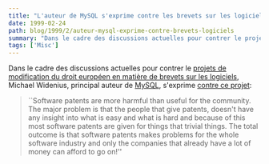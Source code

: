 ```yaml
---
title: "L'auteur de MySQL s'exprime contre les brevets sur les logiciels"
date: 1999-02-24
path: blog/1999/2/auteur-mysql-exprime-contre-brevets-logiciels
summary: "Dans le cadre des discussions actuelles pour contrer le projets de modification du droit européen en matière de brevets sur les logiciels, Michael Widenius, principal auteur de MySQL, s'exprime contre ce projet: ``Software patents are more harmful than useful for the community."
tags: ['Misc']
---
```


<P>
Dans le cadre des discussions actuelles pour contrer le <A HREF="http://www.freepatents.org/law/">projets de modification du
droit européen en matière de brevets sur les logiciels</A>, Michael
Widenius, principal auteur de <A HREF="http://www.mysql.com/">MySQL</A>,
s'exprime <A HREF="http://www.freepatents.org/adapt/mysql.html">contre
ce projet</A>:
</P>

<BLOCKQUOTE>
``Software patents are more harmful than useful for
the community.  The major problem is that the people that give patents,
doesn't have any insight into what is easy and what is hard and because
of this most software patents are given for things that trivial things.
The total outcome is that software patents makes problems for the whole
software industry and only the companies that already have a lot of
money can afford to go on!''
</BLOCKQUOTE>


